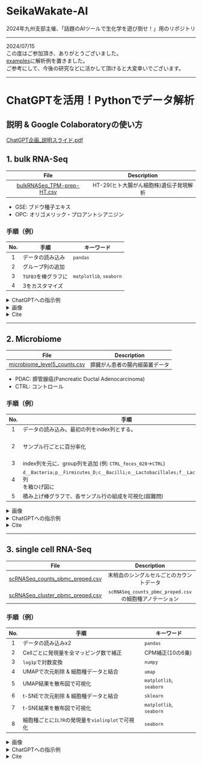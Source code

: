 # SeikaWakate-AI
2024年九州支部主催、「話題のAIツールで生化学を遊び倒せ！」用のリポジトリ

---

2024/07/15<br>
この度はご参加頂き、ありがとうございました。<br>
[examples](https://github.com/Yokohide0317/SeikaWakate-AI/tree/main/examples)に解析例を置きました。<br>
ご参考にして、今後の研究などに活かして頂けると大変幸いでございます。

---

# ChatGPTを活用！Pythonでデータ解析

## 説明 & Google Colaboratoryの使い方
[ChatGPT企画_説明スライド.pdf](https://github.com/Yokohide0317/SeikaWakate-AI/blob/main/slides/ChatGPT%E4%BC%81%E7%94%BB_%E8%AA%AC%E6%98%8E%E3%82%B9%E3%83%A9%E3%82%A4%E3%83%89.pdf)

## 1. bulk RNA-Seq

| File | Description |
|:---:|:---:|
| [bulkRNASeq_TPM-prep-HT.csv](https://github.com/Yokohide0317/SeikaWakate-AI/blob/main/data/bulkRNASeq_TPM-prep-HT.csv) | HT-29(ヒト大腸がん細胞株)遺伝子発現解析 |

- GSE: ブドウ種子エキス
- OPC: オリゴメリック・プロアントシアニジン


### 手順（例）
| No. | 手順 | キーワード |
| :---: | --- | --- |
| 1 | データの読み込み | `pandas` |
| 2 | グループ列の追加 |  |
| 3 | `TGFB3`を棒グラフに | `matplotlib`, `seaborn` |
| 4 | 3をカスタマイズ |  |

<details>
<summary>ChatGPTへの指示例</summary>

1. データの読み込み
```
# 前提
あなたは優秀なアシスタントです。
私は生物学者で、Python初心者です。細かく教えて下さい。

# やりたいこと
Google Colaboratoryでcsvを読み込みたいです。
`/contents/bulkRNASeq_TPM-prep-HT.csv`にアップロードしました。
一番左の列をindexとして、読み込む方法を教えて下さい。
```

2. グループ列の追加
```
# やりたいこと
読み込んだら、以下のようなデータになっていました。
Groupという行に、HT-C、HT-C、HT-OPC、HT-OPC、HT-GSE、 HT-GSE を入れたいです。

# データ
	SFN	CDKN1A	MAD1L1	CCNE2	E2F1	TGFB3
HT-C1	109.9	15.99	11.98	6.862	39.31	2.1440
HT-C2	136.3	20.81	13.08	7.282	44.13	1.3610
HT-OPC1	186.6	53.71	14.21	6.255	40.06	1.2950
HT-OPC2	175.7	46.12	12.13	6.907	38.95	0.8241
HT-GSE1	193.5	45.99	10.92	4.911	28.10	1.0750
HT-GSE2	194.7	55.96	11.76	4.427	30.49	0.6942
---

```

3. `TGFB3`を棒グラフに
```
先程のデータを棒グラフで可視化したいです。
TGFB3行ｙ軸に、Group行ｘ軸に使用してください。
```

4. 3をカスタマイズ
```
先程の棒グラフを次のようにカスタマイズしてください。
・描写範囲を縦長に
・色を、HT-Cは灰色、HT-OPCが緑、HT-GSEが赤
・エラーバーを追加
・グラフのタイトルを追加
・y軸のラベルを変更
```


</details>

<details>
<summary>画像</summary>

②後
![グループ列の追加](sources/img/bulkRNA-Seq/checkpoint01.png)

③後
![棒グラフ](sources/img/bulkRNA-Seq/checkpoint02.png)

④後
![棒グラフカスタマイズ](sources/img/bulkRNA-Seq/checkpoint03.png)


</details>

<details>
<summary>Cite</summary>
```
Ravindranathan P, Pasham D, Balaji U, Cardenas J, Gu J, Toden S, Goel A. Mechanistic insights into anticancer properties of oligomeric proanthocyanidins from grape seeds in colorectal cancer. Carcinogenesis. 2018 May 28;39(6):767-777. doi: 10.1093/carcin/bgy034. PMID: 29684110; PMCID: PMC5972632.
```
</details>

---

## 2. Microbiome

| File | Description |
|:---:|:---:|
| [microbiome_level5_counts.csv](https://github.com/Yokohide0317/SeikaWakate-AI/blob/main/data/microbiome_level5_counts.csv) | 膵臓がん患者の腸内細菌叢データ |

- PDAC: 膵管腺癌(Pancreatic Ductal Adenocarcinoma)
- CTRL: コントロール

### 手順（例）

| No. | 手順 | キーワード |
| :---: | --- | --- |
| 1 | データの読み込み。最初の列をindex列とする。 | `pandas` |
| 2 | サンプル行ごとに百分率化 | 合計値を`100`に揃える |
| 3 | index列を元に、group列を追加 (例: `CTRL_feces_028`->`CTRL`) |  |
| 4 | `d__Bacteria;p__Firmicutes_D;c__Bacilli;o__Lactobacillales;f__Lactobacillaceae`列<br>を箱ひげ図に | `matplotlib`, `seaborn` |
| 5 | 積み上げ棒グラフで、各サンプル行の組成を可視化(超難問) |  |

<details>
<summary>画像</summary>

②後
![百分率](sources/img/microbiome/checkpoint01.png)

④後
![箱ひげ図](sources/img/microbiome/checkpoint02.png)

⑤後
![積み上げ棒グラフ](sources/img/microbiome/checkpoint03.png)


</details>

<details>
<summary>ChatGPTへの指示例</summary>

1. データの読み込み
```
# 前提
あなたは優秀なアシスタントです。
私は生物学者で、Python初心者です。細かく教えて下さい。

# やりたいこと
Google Colaboratoryでcsvを読み込みたいです。
`/contents/microbiome_level5_counts.csv`にアップロードしました。
一番左の列をindexとして、読み込む方法を教えて下さい。
```

2. サンプル行ごとに百分率化
```
# やりたいこと
読み込んだら、以下のようなデータになっていました。
サンプルごとに百分率化したいです。コードを教えて下さい。

# データ
	d__Bacteria;p__Campylobacterota;c__Campylobacteria;o__Campylobacterales;f__Campylobacteraceae	d__Bacteria;p__Proteobacteria;c__Gammaproteobacteria;o__Enterobacterales_A_737866;f__Succinivibrionaceae	
CTRL_feces_028	5	1
CTRL_feces_099	4	0
CTRL_feces_100	0	1
PDAC_feces_001	0	0
PDAC_feces_002	0	1
PDAC_feces_003	0	1
---

```

3. index列を元に、group列を追加 (例: `CTRL_feces_028`->`CTRL`)
```
先程のデータにgroup列を追加したいです。
index列を元に、group列を追加してください。 (例: `CTRL_feces_028`->`CTRL`)
```

4. `d__Bacteria;p__Firmicutes_D;c__Bacilli;o__Lactobacillales;f__Lactobacillaceae`列を箱ひげ図に
```
先程のデータの`d__Bacteria;p__Firmicutes_D;c__Bacilli;o__Lactobacillales;f__Lactobacillaceae`列を<br>箱ひげ図にしてください。
```


</details>

<details>
<summary>Cite</summary>
Nagata N, Nishijima S, Kojima Y, Hisada Y, Imbe K, Miyoshi-Akiyama T, Suda W, Kimura M, Aoki R, Sekine K, Ohsugi M, Miki K, Osawa T, Ueki K, Oka S, Mizokami M, Kartal E, Schmidt TSB, Molina-Montes E, Estudillo L, Malats N, Trebicka J, Kersting S, Langheinrich M, Bork P, Uemura N, Itoi T, Kawai T. Metagenomic Identification of Microbial Signatures Predicting Pancreatic Cancer From a Multinational Study. Gastroenterology. 2022 Jul;163(1):222-238. doi: 10.1053/j.gastro.2022.03.054. Epub 2022 Apr 8. PMID: 35398347.
</details>

---

## 3. single cell RNA-Seq
| File | Description |
|:---:|:---:|
| [scRNASeq_counts_pbmc_preped.csv](https://github.com/Yokohide0317/SeikaWakate-AI/blob/main/data/scRNASeq_counts_pbmc_preped.csv) | 末梢血のシングルセルごとのカウントデータ |
| [scRNASeq_cluster_pbmc_preped.csv](https://github.com/Yokohide0317/SeikaWakate-AI/blob/main/data/scRNASeq_cluster_pbmc_preped.csv) | `scRNASeq_counts_pbmc_preped.csv`の細胞種アノテーション |

### 手順（例）

| No. | 手順 | キーワード |
| :---: | --- | --- |
| 1 | データの読み込みx2 | `pandas` |
| 2 | Cellごとに発現量を全マッピング数で補正 | CPM補正(10の6乗) |
| 3 | `log1p`で対数変換 | `numpy` |
| 4 | UMAPで次元削除 & 細胞種データと結合 | `umap` |
| 5 | UMAP結果を散布図で可視化 | `matplotlib`, `seaborn` |
| 6 | t-SNEで次元削除 & 細胞種データと結合 | `sklearn` |
| 7 | t-SNE結果を散布図で可視化 | `matplotlib`, `seaborn` |
| 8 | 細胞種ごとに`IL7R`の発現量を`violinplot`で可視化 | `seaborn` |

<details>
<summary>画像</summary>

③後
![CMP-log1p](sources/img/scRNA-Seq/checkpoint01.png)

⑤後
![UMAP](sources/img/scRNA-Seq/checkpoint02.png)

⑦後
![t-SNE](sources/img/scRNA-Seq/checkpoint03.png)

⑧後
![il7r](sources/img/scRNA-Seq/checkpoint04.png)

</details>

<details>
<summary>ChatGPTへの指示例</summary>

1. データの読み込みx2
```
# 前提
あなたは優秀なアシスタントです。
私は生物学者で、Python初心者です。細かく教えて下さい。

# やりたいこと
Google Colaboratoryでcsvを読み込みたいです。
`/contents/scRNASeq_counts_pbmc_preped.csv`
と
`/contents/scRNASeq_cluster_pbmc_preped.csv`
にアップロードしました。
それぞれ、`counts`、`cluster`という名前の変数に、
一番左の列をindexとして、読み込む方法を教えて下さい。
```

2. Cellごとに発現量を全マッピング数で補正
```
# やりたいこと
先ほど読み込んだデータは、single cell RNA-Seq解析のカウントデータです。
補正されていないので、「Cellごとに発現量を全マッピング数で補正」する必要があるようです。
データは以下の通りです。やり方を教えて下さい。

# データ（例）
CellID	Gene1	Gene2	Gene3	...
AGATGA-1	1	20	5	...
AGATGG-1	4	10	4	...
...

```



</details>

<details>
<summary>Cite</summary>
- Satija, R., Farrell, J., Gennert, D. et al. Spatial reconstruction of single-cell gene expression data. Nat Biotechnol 33, 495–502 (2015). https://doi.org/10.1038/nbt.3192

- [Preprocessing and clustering 3k PBMCs](https://scanpy-tutorials.readthedocs.io/en/latest/pbmc3k.html)
</details>


